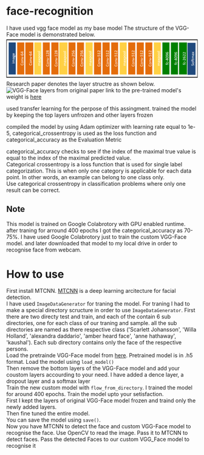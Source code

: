 # face-recognition

I have used vgg face model as my base model
The structure of the VGG-Face model is demonstrated below.
![VGG-Face model](images/vgg-face-model.png)
Research paper denotes the layer structre as shown below.
![VGG-Face layers from original paper](https://i2.wp.com/sefiks.com/wp-content/uploads/2018/08/layer-details-in-vgg-face.png?w=1645&ssl=1)
link to the pre-trained model's weight is [here](https://drive.google.com/open?id=1CPSeum3HpopfomUEK1gybeuIVoeJT_Eo)

used transfer learning for the perpose of this assingment. 
trained the model by keeping the top layers unfrozen and other layers frozen  

compiled the model by using Adam optimizer with learning rate equal to 1e-5, 
categorical_crossentropy is used as the loss function and categorical_accuracy as the Evaluation Metric

categorical_accuracy checks to see if the index of the maximal true value is equal to the index of the maximal predicted value.  
Categorical crossentropy is a loss function that is used for single label categorization. This is when only one category is applicable for each data point. In other words, an example can belong to one class only.  
Use categorical crossentropy in classification problems where only one result can be correct.

## Note

This model is trained on Google Colabrotory with GPU enabled runtime.
after traning for arround 400 epochs I got the categorical_accuracy as 70-75%.
I have used Google Colabrotory just to train the custom VGG-Face model. and later downloaded that model to my local drive in order to recognise face from webcam.

# How to use

First install MTCNN. [MTCNN](https://arxiv.org/abs/1604.02878) is a deep learning arcitecture for facial detection.  
I have used `ImageDataGenerator` for traning the model. For traning I had to make a special directory scructure in order to use `ImageDataGenerator`. First there are two directy test and train, and each of the contain 6 sub directories, one for each class of our traning and sample. all the sub directories are named as there respective class ('Scarlett Johansson', 'Willa Holland', 'alexandra daddario', 'amber heard face', 'anne hathaway', 'kaushal'). Each sub directory contains only the face of the respective persons.  
Load the pretrainde VGG-Face model from [here](https://drive.google.com/open?id=1CPSeum3HpopfomUEK1gybeuIVoeJT_Eo). Pretrained model is in .h5 format. Load the model using `load_model()`   
Then remove the bottom layers of the VGG-Face model and add your coustom layers accourding to your need. I have added a dence layer, a dropout layer and a softmax layer   
Train the new custom model with `flow_from_directory`. I trained the model for around 400 epochs. Train the model upto your setisfaction.  
First I kept the layers of original VGG-Face model frozen and traind only the newly added layers.  
Then fine tuned the entire model.  
You can save the model using `save()`.  
Now you have MTCNN to detect the face and custom VGG-Face model to recognise the face.
Use OpenCV to read the image. Pass it to MTCNN to detect faces. Pass the detected Faces to our custom VGG_Face model to recognise it








